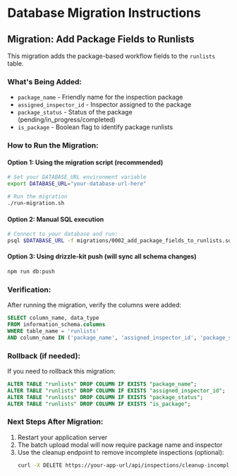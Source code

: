# Database Migration Instructions

## Migration: Add Package Fields to Runlists

This migration adds the package-based workflow fields to the `runlists` table.

### What's Being Added:
- `package_name` - Friendly name for the inspection package
- `assigned_inspector_id` - Inspector assigned to the package
- `package_status` - Status of the package (pending/in_progress/completed)
- `is_package` - Boolean flag to identify package runlists

### How to Run the Migration:

#### Option 1: Using the migration script (recommended)
```bash
# Set your DATABASE_URL environment variable
export DATABASE_URL="your-database-url-here"

# Run the migration
./run-migration.sh
```

#### Option 2: Manual SQL execution
```bash
# Connect to your database and run:
psql $DATABASE_URL -f migrations/0002_add_package_fields_to_runlists.sql
```

#### Option 3: Using drizzle-kit push (will sync all schema changes)
```bash
npm run db:push
```

### Verification:

After running the migration, verify the columns were added:
```sql
SELECT column_name, data_type
FROM information_schema.columns
WHERE table_name = 'runlists'
AND column_name IN ('package_name', 'assigned_inspector_id', 'package_status', 'is_package');
```

### Rollback (if needed):

If you need to rollback this migration:
```sql
ALTER TABLE "runlists" DROP COLUMN IF EXISTS "package_name";
ALTER TABLE "runlists" DROP COLUMN IF EXISTS "assigned_inspector_id";
ALTER TABLE "runlists" DROP COLUMN IF EXISTS "package_status";
ALTER TABLE "runlists" DROP COLUMN IF EXISTS "is_package";
```

### Next Steps After Migration:

1. Restart your application server
2. The batch upload modal will now require package name and inspector
3. Use the cleanup endpoint to remove incomplete inspections (optional):
   ```bash
   curl -X DELETE https://your-app-url/api/inspections/cleanup-incomplete
   ```
